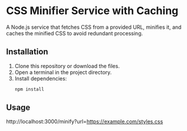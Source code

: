 # CSS Minifier Service with Caching

A Node.js service that fetches CSS from a provided URL, minifies it, and caches the minified CSS to avoid redundant processing.

## Installation

1. Clone this repository or download the files.
2. Open a terminal in the project directory.
3. Install dependencies:
   ```bash
   npm install
    ```
   
## Usage

http://localhost:3000/minify?url=https://example.com/styles.css
